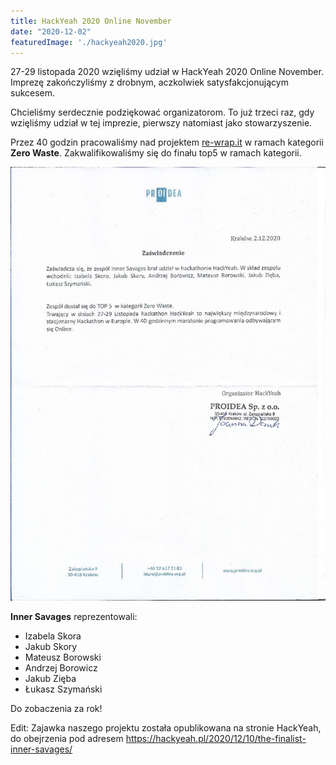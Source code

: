 ```yaml
---
title: HackYeah 2020 Online November
date: "2020-12-02"
featuredImage: './hackyeah2020.jpg'
---
```


27-29 listopada 2020 wzięliśmy udział w HackYeah 2020 Online November. Imprezę zakończyliśmy z drobnym, aczkolwiek
satysfakcjonującym sukcesem.

<!-- end -->

Chcieliśmy serdecznie podziękować organizatorom. To już trzeci raz, gdy wzięliśmy udział w tej imprezie,
pierwszy natomiast jako stowarzyszenie.

Przez 40 godzin pracowaliśmy nad projektem [re-wrap.it](https://re-wrap.it/) w ramach kategorii __Zero Waste__. 
Zakwalifikowaliśmy się do finału top5 w ramach kategorii.

![](./zaswiadczenie.jpg "Zaświadczenie")

__Inner Savages__ reprezentowali:
 - Izabela Skora
 - Jakub Skory
 - Mateusz Borowski
 - Andrzej Borowicz
 - Jakub Zięba  
 - Łukasz Szymański 

Do zobaczenia za rok!

Edit: Zajawka naszego projektu została opublikowana na stronie HackYeah, do obejrzenia 
pod adresem https://hackyeah.pl/2020/12/10/the-finalist-inner-savages/
